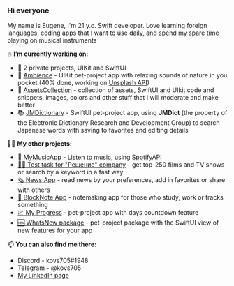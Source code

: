 ### Hi everyone

My name is Eugene, I'm 21 y.o. Swift developer. Love learning foreign languages, coding apps that I want to use daily, and spend my spare time playing on musical instruments

🔥 **I’m currently working on:**
 - 💊 2 private projects, UIKit and SwiftUI
 - 🌿 [Ambience](https://github.com/kovs705/Ambience) - UIKit pet-project app with relaxing sounds of nature in you pocket (40% done, working on [Unsplash API](https://unsplash.com/developers))
 - 💅 [AssetsCollection](https://github.com/kovs705/AssetsCollection) - collection of assets, SwiftUI and UIkit code and snippets, images, colors and other stuff that I will moderate and make better
 - 📚 [JMDictionary](https://github.com/kovs705/JMDictionary) - SwiftUI pet-project app, using **JMDict** (the property of the Electronic Dictionary Research and Development Group) to search Japanese words with saving to favorites and editing details


🙋‍♂️ **My other projects:**
 - [🎵 MyMusicApp](https://github.com/anmikhailov/MyMusicApp) - Listen to music, using [SpotifyAPI](https://developer.spotify.com/documentation/web-api)
 - [🧑‍💻 Test task for "Решение" company](https://github.com/kovs705/Reshenie-Test) - get top-250 films and TV shows or search by a keyword in a fast way
 - [🗞 News App](https://github.com/kovs705/NewsToDay) - read news by your preferences, add in favorites or share with others
 - [📓 BlockNote App](https://github.com/kovs705/BlockNote-app) - notemaking app for those who study, work or tracks something
 - [📈 My Progress](https://github.com/kovs705/My-progress) - pet-project app with days countdown feature
 - [🆕 WhatsNew package](https://github.com/kovs705/WhatsNewPack) - pet-project package with the SwiftUI view of new features for your app

📫 **You can also find me there:**
 - Discord - kovs705#1948
 - Telegram - @kovs705
 - [My LinkedIn page](https://LinkedIn.com/kovs705)
